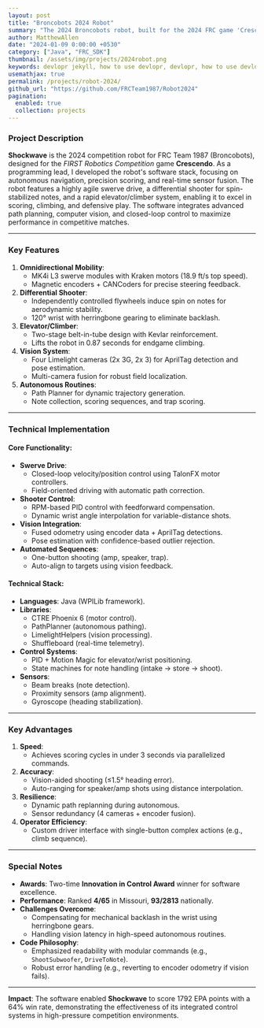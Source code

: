 ```yaml
---
layout: post
title: "Broncobots 2024 Robot"
summary: "The 2024 Broncobots robot, built for the 2024 FRC game 'Crescendo'."
author: MatthewAllen
date: "2024-01-09 0:00:00 +0530"
category: ["Java", "FRC_SDK"]
thumbnail: /assets/img/projects/2024robot.png
keywords: devlopr jekyll, how to use devlopr, devlopr, how to use devlopr-jekyll, devlopr-jekyll tutorial,best jekyll themes, multi languages and tags
usemathjax: true
permalink: /projects/robot-2024/
github_url: "https://github.com/FRCTeam1987/Robot2024"
pagination:
  enabled: true
  collection: projects
---
```


### Project Description

**Shockwave** is the 2024 competition robot for FRC Team 1987 (Broncobots), designed for the _FIRST Robotics Competition_ game **Crescendo**. As a programming lead, I developed the robot's software stack, focusing on autonomous navigation, precision scoring, and real-time sensor fusion. The robot features a highly agile swerve drive, a differential shooter for spin-stabilized notes, and a rapid elevator/climber system, enabling it to excel in scoring, climbing, and defensive play. The software integrates advanced path planning, computer vision, and closed-loop control to maximize performance in competitive matches.

---

### Key Features

1. **Omnidirectional Mobility**:
   - MK4i L3 swerve modules with Kraken motors (18.9 ft/s top speed).
   - Magnetic encoders + CANCoders for precise steering feedback.
2. **Differential Shooter**:
   - Independently controlled flywheels induce spin on notes for aerodynamic stability.
   - 120° wrist with herringbone gearing to eliminate backlash.
3. **Elevator/Climber**:
   - Two-stage belt-in-tube design with Kevlar reinforcement.
   - Lifts the robot in 0.87 seconds for endgame climbing.
4. **Vision System**:
   - Four Limelight cameras (2x 3G, 2x 3) for AprilTag detection and pose estimation.
   - Multi-camera fusion for robust field localization.
5. **Autonomous Routines**:
   - Path Planner for dynamic trajectory generation.
   - Note collection, scoring sequences, and trap scoring.

---

### Technical Implementation

#### Core Functionality:

- **Swerve Drive**:
  - Closed-loop velocity/position control using TalonFX motor controllers.
  - Field-oriented driving with automatic path correction.
- **Shooter Control**:
  - RPM-based PID control with feedforward compensation.
  - Dynamic wrist angle interpolation for variable-distance shots.
- **Vision Integration**:
  - Fused odometry using encoder data + AprilTag detections.
  - Pose estimation with confidence-based outlier rejection.
- **Automated Sequences**:
  - One-button shooting (amp, speaker, trap).
  - Auto-align to targets using vision feedback.

#### Technical Stack:

- **Languages**: Java (WPILib framework).
- **Libraries**:
  - CTRE Phoenix 6 (motor control).
  - PathPlanner (autonomous pathing).
  - LimelightHelpers (vision processing).
  - Shuffleboard (real-time telemetry).
- **Control Systems**:
  - PID + Motion Magic for elevator/wrist positioning.
  - State machines for note handling (intake → store → shoot).
- **Sensors**:
  - Beam breaks (note detection).
  - Proximity sensors (amp alignment).
  - Gyroscope (heading stabilization).

---

### Key Advantages

1. **Speed**:
   - Achieves scoring cycles in under 3 seconds via parallelized commands.
2. **Accuracy**:
   - Vision-aided shooting (≤1.5° heading error).
   - Auto-ranging for speaker/amp shots using distance interpolation.
3. **Resilience**:
   - Dynamic path replanning during autonomous.
   - Sensor redundancy (4 cameras + encoder fusion).
4. **Operator Efficiency**:
   - Custom driver interface with single-button complex actions (e.g., climb sequence).

---

### Special Notes

- **Awards**: Two-time **Innovation in Control Award** winner for software excellence.
- **Performance**: Ranked **4/65** in Missouri, **93/2813** nationally.
- **Challenges Overcome**:
  - Compensating for mechanical backlash in the wrist using herringbone gears.
  - Handling vision latency in high-speed autonomous routines.
- **Code Philosophy**:
  - Emphasized readability with modular commands (e.g., `ShootSubwoofer`, `DriveToNote`).
  - Robust error handling (e.g., reverting to encoder odometry if vision fails).

---

**Impact**: The software enabled **Shockwave** to score 1792 EPA points with a 64% win rate, demonstrating the effectiveness of its integrated control systems in high-pressure competition environments.
